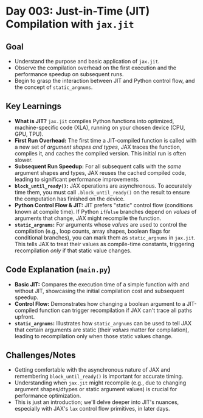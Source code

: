 # Day 003: Just-in-Time (JIT) Compilation with `jax.jit`

## Goal
- Understand the purpose and basic application of `jax.jit`.
- Observe the compilation overhead on the first execution and the performance speedup on subsequent runs.
- Begin to grasp the interaction between JIT and Python control flow, and the concept of `static_argnums`.

## Key Learnings
- **What is JIT?** `jax.jit` compiles Python functions into optimized, machine-specific code (XLA), running on your chosen device (CPU, GPU, TPU).
- **First Run Overhead:** The first time a JIT-compiled function is called with a new set of *argument shapes and types*, JAX traces the function, compiles it, and caches the compiled version. This initial run is often slower.
- **Subsequent Run Speedup:** For all subsequent calls with the *same* argument shapes and types, JAX reuses the cached compiled code, leading to significant performance improvements.
- **`block_until_ready()`:** JAX operations are asynchronous. To accurately time them, you must call `.block_until_ready()` on the result to ensure the computation has finished on the device.
- **Python Control Flow & JIT:** JIT prefers "static" control flow (conditions known at compile time). If Python `if`/`else` branches depend on *values* of arguments that change, JAX might recompile the function.
- **`static_argnums`:** For arguments whose *values* are used to control the compilation (e.g., loop counts, array shapes, boolean flags for conditional branches), you can mark them as `static_argnums` in `jax.jit`. This tells JAX to treat their values as compile-time constants, triggering recompilation *only* if that static value changes.

## Code Explanation (`main.py`)
- **Basic JIT:** Compares the execution time of a simple function with and without JIT, showcasing the initial compilation cost and subsequent speedup.
- **Control Flow:** Demonstrates how changing a boolean argument to a JIT-compiled function can trigger recompilation if JAX can't trace all paths upfront.
- **`static_argnums`:** Illustrates how `static_argnums` can be used to tell JAX that certain arguments are static (their *values* matter for compilation), leading to recompilation only when those static values change.

## Challenges/Notes
- Getting comfortable with the asynchronous nature of JAX and remembering `block_until_ready()` is important for accurate timing.
- Understanding when `jax.jit` might recompile (e.g., due to changing argument shapes/dtypes or static argument values) is crucial for performance optimization.
- This is just an introduction; we'll delve deeper into JIT's nuances, especially with JAX's `lax` control flow primitives, in later days.